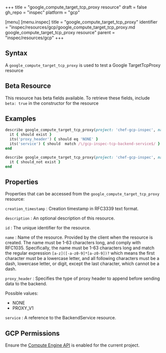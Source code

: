 +++
title = "google_compute_target_tcp_proxy resource"
draft = false
gh_repo = "inspec"
platform = "gcp"

[menu]
  [menu.inspec]
    title = "google_compute_target_tcp_proxy"
    identifier = "inspec/resources/gcp/google_compute_target_tcp_proxy.md google_compute_target_tcp_proxy resource"
    parent = "inspec/resources/gcp"
+++

## Syntax

A `google_compute_target_tcp_proxy` is used to test a Google TargetTcpProxy resource

## Beta Resource

This resource has beta fields available. To retrieve these fields, include `beta: true` in the constructor for the resource

## Examples

```ruby
describe google_compute_target_tcp_proxy(project: 'chef-gcp-inspec', name: 'inspec-gcp-target-tcp-proxy') do
  it { should exist }
  its('proxy_header') { should eq 'NONE' }
  its('service') { should  match /\/gcp-inspec-tcp-backend-service$/ }
end

describe google_compute_target_tcp_proxy(project: 'chef-gcp-inspec', name: 'nonexistent') do
  it { should_not exist }
end
```

## Properties

Properties that can be accessed from the `google_compute_target_tcp_proxy` resource:

`creation_timestamp`
: Creation timestamp in RFC3339 text format.

`description`
: An optional description of this resource.

`id`
: The unique identifier for the resource.

`name`
: Name of the resource. Provided by the client when the resource is created. The name must be 1-63 characters long, and comply with RFC1035. Specifically, the name must be 1-63 characters long and match the regular expression `[a-z]([-a-z0-9]*[a-z0-9])?` which means the first character must be a lowercase letter, and all following characters must be a dash, lowercase letter, or digit, except the last character, which cannot be a dash.

`proxy_header`
: Specifies the type of proxy header to append before sending data to the backend.

  Possible values:

  - NONE
  - PROXY_V1

`service`
: A reference to the BackendService resource.

## GCP Permissions

Ensure the [Compute Engine API](https://console.cloud.google.com/apis/library/compute.googleapis.com/) is enabled for the current project.
